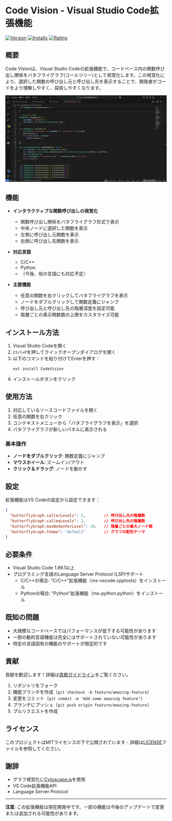 # Code Vision - Visual Studio Code拡張機能

[![Version](https://img.shields.io/visual-studio-marketplace/v/CodeVision.codevision.svg)](https://marketplace.visualstudio.com/items?itemName=CodeVision.codevision)
[![Installs](https://img.shields.io/visual-studio-marketplace/i/CodeVision.codevision.svg)](https://marketplace.visualstudio.com/items?itemName=CodeVision.codevision)
[![Rating](https://img.shields.io/visual-studio-marketplace/r/CodeVision.codevision.svg)](https://marketplace.visualstudio.com/items?itemName=CodeVision.codevision)

## 概要

Code Visionは、Visual Studio Codeの拡張機能で、コードベース内の関数呼び出し関係をバタフライグラフ(コールツリー)として視覚化します。この視覚化により、選択した関数の呼び出し元と呼び出し先を表示することで、開発者がコードをより理解しやすく、探索しやすくなります。

![デモ](img/demo.gif)

## 機能

- **インタラクティブな関数呼び出しの視覚化**
  - 関数呼び出し関係をバタフライグラフ形式で表示
  - 中央ノードに選択した関数を表示
  - 左側に呼び出し元関数を表示
  - 右側に呼び出し先関数を表示

- **対応言語**
  - C/C++
  - Python
  - （今後、他の言語にも対応予定）

- **主要機能**
  - 任意の関数を右クリックしてバタフライグラフを表示
  - ノードをダブルクリックして関数定義にジャンプ
  - 呼び出し元と呼び出し先の階層深度を設定可能
  - 階層ごとの表示関数数の上限をカスタマイズ可能

## インストール方法

1. Visual Studio Codeを開く
2. `Ctrl+P`を押してクイックオープンダイアログを開く
3. 以下のコマンドを貼り付けてEnterを押す：
   ```
   ext install CodeVision
   ```
4. インストールボタンをクリック

## 使用方法

1. 対応しているソースコードファイルを開く
2. 任意の関数を右クリック
3. コンテキストメニューから「バタフライグラフを表示」を選択
4. バタフライグラフが新しいパネルに表示される

### 基本操作

- **ノードをダブルクリック**: 関数定義にジャンプ
- **マウスホイール**: ズームイン/アウト
- **クリック＆ドラッグ**: ノードを動かす

## 設定

拡張機能はVS Codeの設定から設定できます：

```json
{
  "butterflyGraph.callerLevels": 2,        // 呼び出し元の階層数
  "butterflyGraph.calleeLevels": 2,        // 呼び出し先の階層数
  "butterflyGraph.maxNodesPerLevel": 10,   // 階層ごとの最大ノード数
  "butterflyGraph.theme": "default"        // グラフの配色テーマ
}
```

## 必要条件

- Visual Studio Code 1.99.1以上
- プログラミング言語のLanguage Server Protocol (LSP)サポート
  - C/C++の場合: "C/C++"拡張機能（ms-vscode.cpptools）をインストール
  - Pythonの場合: "Python"拡張機能（ms-python.python）をインストール

## 既知の問題

- 大規模なコードベースではパフォーマンスが低下する可能性があります
- 一部の動的言語機能は完全にはサポートされていない可能性があります
- 特定の言語固有の機能のサポートが限定的です

## 貢献

貢献を歓迎します！詳細は[貢献ガイドライン](CONTRIBUTING.md)をご覧ください。

1. リポジトリをフォーク
2. 機能ブランチを作成（`git checkout -b feature/amazing-feature`）
3. 変更をコミット（`git commit -m 'Add some amazing feature'`）
4. ブランチにプッシュ（`git push origin feature/amazing-feature`）
5. プルリクエストを作成

## ライセンス

このプロジェクトはMITライセンスの下で公開されています - 詳細は[LICENSE](LICENSE)ファイルを参照してください。

## 謝辞

- グラフ視覚化に[Cytoscape.js](https://js.cytoscape.org/)を使用
- VS Code拡張機能API
- Language Server Protocol

---

**注意**: この拡張機能は現在開発中です。一部の機能は今後のアップデートで変更または追加される可能性があります。 